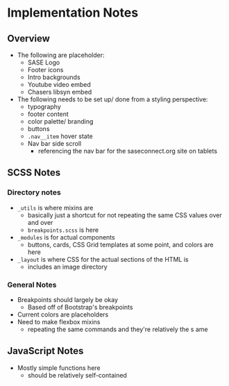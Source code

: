 # Implementation Notes

## Overview

- The following are placeholder:
  - SASE Logo
  - Footer icons
  - Intro backgrounds
  - Youtube video embed
  - Chasers libsyn embed
- The following needs to be set up/ done from a styling perspective:
  - typography
  - footer content
  - color palette/ branding
  - buttons
  - `.nav__item` hover state
  - Nav bar side scroll
    - referencing the nav bar for the saseconnect.org site on tablets

## SCSS Notes

### Directory notes

- `_utils` is where mixins are
  - basically just a shortcut for not repeating the same CSS values over and over
  - `breakpoints.scss` is here
- `_modules` is for actual components
  - buttons, cards, CSS Grid templates at some point, and colors are here
- `_layout` is where CSS for the actual sections of the HTML is
  - includes an image directory

### General Notes

- Breakpoints should largely be okay
  - Based off of Bootstrap's breakpoints
- Current colors are placeholders
- Need to make flexbox mixins
  - repeating the same commands and they're relatively the s ame



## JavaScript Notes

- Mostly simple functions here
  - should be relatively self-contained
